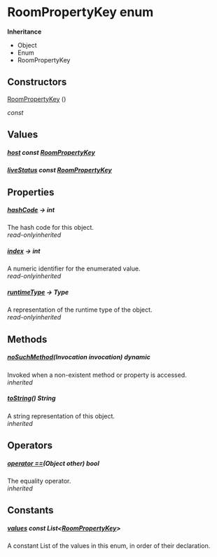


# RoomPropertyKey enum










**Inheritance**

- Object
- Enum
- RoomPropertyKey






## Constructors

[RoomPropertyKey](../zego_uikit_prebuilt_live_audio_room/RoomPropertyKey/RoomPropertyKey.md) ()

  _const_ 


## Values

##### [host](../zego_uikit_prebuilt_live_audio_room/RoomPropertyKey.md) const [RoomPropertyKey](../zego_uikit_prebuilt_live_audio_room/RoomPropertyKey.md)



  




##### [liveStatus](../zego_uikit_prebuilt_live_audio_room/RoomPropertyKey.md) const [RoomPropertyKey](../zego_uikit_prebuilt_live_audio_room/RoomPropertyKey.md)



  





## Properties

##### [hashCode](../zego_uikit_prebuilt_live_audio_room/RoomPropertyKey/hashCode.md) &#8594; int



The hash code for this object.  
_<span class="feature">read-only</span><span class="feature">inherited</span>_



##### [index](../zego_uikit_prebuilt_live_audio_room/RoomPropertyKey/index.md) &#8594; int



A numeric identifier for the enumerated value.  
_<span class="feature">read-only</span><span class="feature">inherited</span>_



##### [runtimeType](../zego_uikit_prebuilt_live_audio_room/RoomPropertyKey/runtimeType.md) &#8594; Type



A representation of the runtime type of the object.  
_<span class="feature">read-only</span><span class="feature">inherited</span>_





## Methods

##### [noSuchMethod](../zego_uikit_prebuilt_live_audio_room/RoomPropertyKey/noSuchMethod.md)(Invocation invocation) dynamic



Invoked when a non-existent method or property is accessed.  
_<span class="feature">inherited</span>_



##### [toString](../zego_uikit_prebuilt_live_audio_room/RoomPropertyKey/toString.md)() String



A string representation of this object.  
_<span class="feature">inherited</span>_





## Operators

##### [operator ==](../zego_uikit_prebuilt_live_audio_room/RoomPropertyKey/operator_equals.md)(Object other) bool



The equality operator.  
_<span class="feature">inherited</span>_










## Constants

##### [values](../zego_uikit_prebuilt_live_audio_room/RoomPropertyKey/values-constant.md) const List&lt;[RoomPropertyKey](../zego_uikit_prebuilt_live_audio_room/RoomPropertyKey.md)>



A constant List of the values in this enum, in order of their declaration.  









